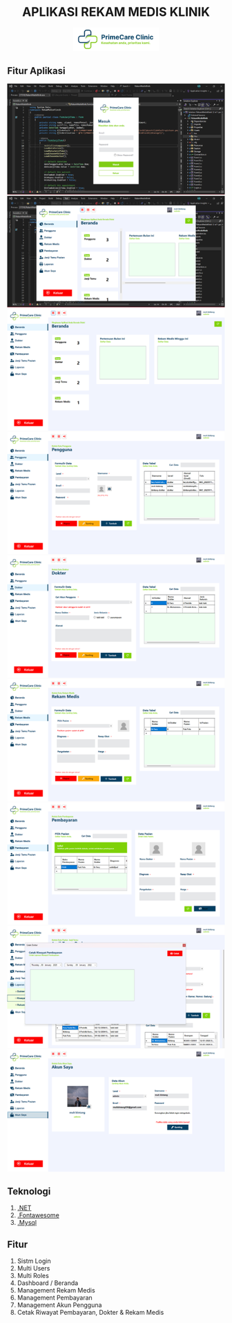 <h1 style="text-align: center;">APLIKASI REKAM MEDIS KLINIK</h1>

<div style="text-align: center;">
    <img src="https://github.com/M-BintangR/RekamMedisKlinik/blob/main/Doc/logo.png" alt="logo-aplikasi" style="max-width: 200px;">
</div>

## Fitur Aplikasi

<img src="https://github.com/M-BintangR/RekamMedisKlinik/blob/main/Doc/login.png" alt="login">
<img src="https://github.com/M-BintangR/RekamMedisKlinik/blob/main/Doc/open.png" alt="open">
<img src="https://github.com/M-BintangR/RekamMedisKlinik/blob/main/Doc/beranda.png" alt="beranda">
<img src="https://github.com/M-BintangR/RekamMedisKlinik/blob/main/Doc/pengguna.png" alt="pengguna">
<img src="https://github.com/M-BintangR/RekamMedisKlinik/blob/main/Doc/dokter.png" alt="dokter">
<img src="https://github.com/M-BintangR/RekamMedisKlinik/blob/main/Doc/rekam medis.png" alt="rekam medis">
<img src="https://github.com/M-BintangR/RekamMedisKlinik/blob/main/Doc/pembayaran.png" alt="pembayaran">
<img src="https://github.com/M-BintangR/RekamMedisKlinik/blob/main/Doc/cetak.png" alt="cetak">
<img src="https://github.com/M-BintangR/RekamMedisKlinik/blob/main/Doc/akun saya.png" alt="akun saya">

## Teknologi

1. [.NET](https://dotnet.microsoft.com/)
2. [.Fontawesome](https://fontawesome.com/)
3. [.Mysql](https://www.mysql.com/)

## Fitur

1. Sistm Login
2. Multi Users
3. Multi Roles
4. Dashboard / Beranda
5. Management Rekam Medis
6. Management Pembayaran
7. Management Akun Pengguna
8. Cetak Riwayat Pembayaran, Dokter & Rekam Medis
